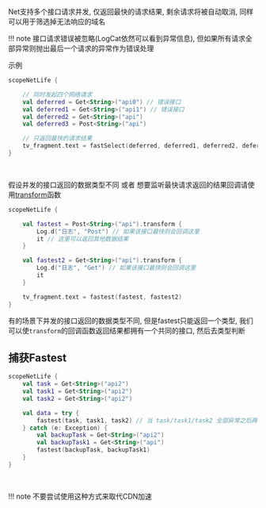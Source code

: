 Net支持多个接口请求并发, 仅返回最快的请求结果, 剩余请求将被自动取消, 同样可以用于筛选掉无法响应的域名
<br>

!!! note
    接口请求错误被忽略(LogCat依然可以看到异常信息), 但如果所有请求全部异常则抛出最后一个请求的异常作为错误处理

示例
```kotlin
scopeNetLife {

    // 同时发起四个网络请求
    val deferred = Get<String>("api0") // 错误接口
    val deferred1 = Get<String>("api1") // 错误接口
    val deferred2 = Get<String>("api")
    val deferred3 = Post<String>("api")

    // 只返回最快的请求结果
    tv_fragment.text = fastSelect(deferred, deferred1, deferred2, deferred3)
}
```

<br>

假设并发的接口返回的数据类型不同  或者 想要监听最快请求返回的结果回调请使用[transform](api/net/com.drake.net.utils/kotlinx.coroutines.-coroutine-scope/fastest.md)函数

```kotlin
scopeNetLife {

    val fastest = Post<String>("api").transform {
        Log.d("日志", "Post") // 如果该接口最快则会回调这里
        it // 这里可以返回其他数据结果
    }

    val fastest2 = Get<String>("api").transform {
        Log.d("日志", "Get") // 如果该接口最快则会回调这里
        it
    }

    tv_fragment.text = fastest(fastest, fastest2)
}
```

有的场景下并发的接口返回的数据类型不同, 但是fastest只能返回一个类型, 我们可以使`transform`的回调函数返回结果都拥有一个共同的接口, 然后去类型判断

## 捕获Fastest
```kotlin
scopeNetLife {
    val task = Get<String>("api2")
    val task1 = Get<String>("api2")
    val task2 = Get<String>("api2")

    val data = try {
        fastest(task, task1, task2) // 当 task/task1/task2 全部异常之后再并发执行 backupTask/backupTask1
    } catch (e: Exception) {
        val backupTask = Get<String>("api2")
        val backupTask1 = Get<String>("api")
        fastest(backupTask, backupTask1)
    }
}
```


<br>

!!! note
    不要尝试使用这种方式来取代CDN加速